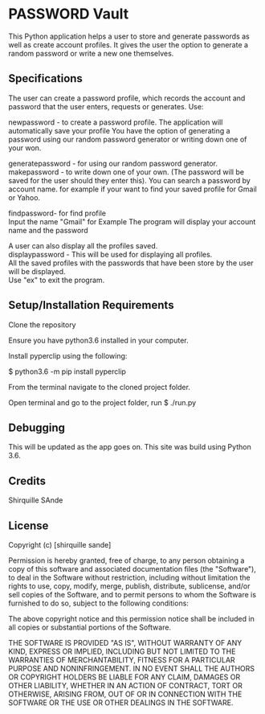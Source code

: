 # PASSWORD Vault

This Python application helps a user to store and generate passwords as well as create account profiles. It gives the user the option to generate a random password or write a new one themselves.                        
            
## Specifications
The user can create a password profile, which records the account and password that the user enters, requests or generates. Use:      

newpassword - to create a password profile. The application will automatically save your profile
You have the option of generating a password using our random password generator or writing down one of your won.

generatepassword - for using our random password generator.          
makepassword - to write down one of your own. (The password will be saved for the user should they enter this).
You can search a password by account name. for example if your want to find your saved profile for Gmail or Yahoo.        

findpassword- for find profile               
Input the name "Gmail" for Example
The program will display your account name and the password             
     

A user can also display all the profiles saved.             
displaypassword - This will be used for displaying all profiles.             
All the saved profiles with the passwords that have been store by the user will be displayed.                 
Use "ex" to exit the program.     
    


## Setup/Installation Requirements           
Clone the repository      
                       


Ensure you have python3.6 installed in your computer.               
             
Install pyperclip using the following:       
      
$ python3.6 -m pip install pyperclip               

From the terminal navigate to the cloned project folder.                 

Open terminal and go to the project folder, run $ ./run.py

## Debugging        
This will be updated as the app goes on. 
This site was build using Python 3.6.                          
 
## Credits
Shirquille SAnde

## License

Copyright (c) [shirquille sande]     

Permission is hereby granted, free of charge, to any person obtaining a copy of this software and associated documentation files (the "Software"), to deal in the Software without restriction, including without limitation the rights to use, copy, modify, merge, publish, distribute, sublicense, and/or sell copies of the Software, and to permit persons to whom the Software is furnished to do so, subject to the following conditions:

The above copyright notice and this permission notice shall be included in all copies or substantial portions of the Software.

THE SOFTWARE IS PROVIDED "AS IS", WITHOUT WARRANTY OF ANY KIND, EXPRESS OR IMPLIED, INCLUDING BUT NOT LIMITED TO THE WARRANTIES OF MERCHANTABILITY, FITNESS FOR A PARTICULAR PURPOSE AND NONINFRINGEMENT. IN NO EVENT SHALL THE AUTHORS OR COPYRIGHT HOLDERS BE LIABLE FOR ANY CLAIM, DAMAGES OR OTHER LIABILITY, WHETHER IN AN ACTION OF CONTRACT, TORT OR OTHERWISE, ARISING FROM, OUT OF OR IN CONNECTION WITH THE SOFTWARE OR THE USE OR OTHER DEALINGS IN THE SOFTWARE.
